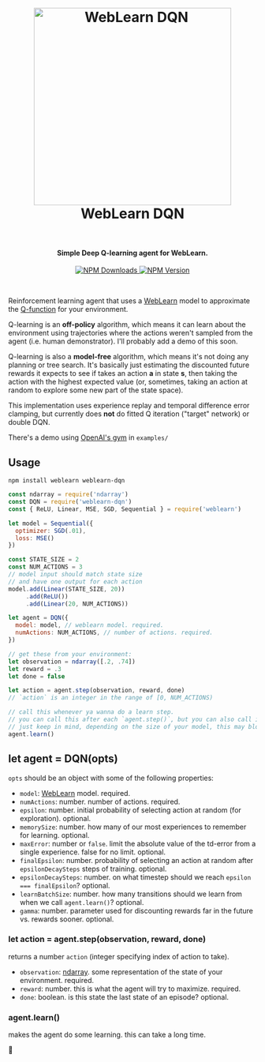 <h1 align="center">
  <br>
  <a href="https://github.com/keppel/weblearn-dqn"><img src="https://cloud.githubusercontent.com/assets/1269291/21950583/6d22659c-d9b1-11e6-8fb4-2d61b196b688.gif" alt="WebLearn DQN" width="400"></a>
  <br>
  WebLearn DQN
  <br>
  <br>
</h1>

<h4 align="center">Simple Deep Q-learning agent for WebLearn.</h4>

<p align="center">
  <a href="https://www.npmjs.com/package/weblearn-dqn">
    <img src="https://img.shields.io/npm/dm/weblearn-dqn.svg"
         alt="NPM Downloads">
  </a>
  <a href="https://www.npmjs.com/package/weblearn-dqn">
    <img src="https://img.shields.io/npm/v/weblearn-dqn.svg"
         alt="NPM Version">
  </a>
</p>
<br>

Reinforcement learning agent that uses a [WebLearn] model to approximate the [Q-function] for your environment.

Q-learning is an **off-policy** algorithm, which means it can learn about the environment using trajectories where the actions weren't sampled from the agent (i.e. human demonstrator). I'll probably add a demo of this soon.

Q-learning is also a **model-free** algorithm, which means it's not doing any planning or tree search. It's basically just estimating the discounted future rewards it expects to see if takes an action **a** in state **s**, then taking the action with the highest expected value (or, sometimes, taking an action at random to explore some new part of the state space).

This implementation uses experience replay and temporal difference error clamping, but currently does **not** do fitted Q iteration ("target" network) or double DQN.

There's a demo using [OpenAI's gym] in `examples/`

## Usage

```
npm install weblearn weblearn-dqn
```

```js
const ndarray = require('ndarray')
const DQN = require('weblearn-dqn')
const { ReLU, Linear, MSE, SGD, Sequential } = require('weblearn')

let model = Sequential({
  optimizer: SGD(.01),
  loss: MSE()
})

const STATE_SIZE = 2
const NUM_ACTIONS = 3
// model input should match state size
// and have one output for each action
model.add(Linear(STATE_SIZE, 20))
     .add(ReLU())
     .add(Linear(20, NUM_ACTIONS))

let agent = DQN({
  model: model, // weblearn model. required.
  numActions: NUM_ACTIONS, // number of actions. required.
})

// get these from your environment:
let observation = ndarray([.2, .74])
let reward = .3
let done = false

let action = agent.step(observation, reward, done)
// `action` is an integer in the range of [0, NUM_ACTIONS)

// call this whenever ya wanna do a learn step.
// you can call this after each `agent.step()`, but you can also call it more or less often.
// just keep in mind, depending on the size of your model, this may block for a relatively long time.
agent.learn()

```

## let agent = DQN(opts)

`opts` should be an object with some of the following properties:
- `model`: [WebLearn] model. required.
- `numActions`: number.  number of actions. required.
- `epsilon`: number.  initial probability of selecting action at random (for exploration). optional.
- `memorySize`: number.  how many of our most experiences to remember for learning. optional.
- `maxError`: number or `false`. limit the absolute value of the td-error from a single experience. false for no limit. optional.
- `finalEpsilon`: number.  probability of selecting an action at random after `epsilonDecaySteps` steps of training. optional.
- `epsilonDecaySteps`: number. on what timestep should we reach `epsilon === finalEpsilon`? optional.
- `learnBatchSize`: number.  how many transitions should we learn from when we call `agent.learn()`? optional.
- `gamma`: number. parameter used for discounting rewards far in the future vs. rewards sooner. optional.

### let action = agent.step(observation, reward, done)
returns a number `action` (integer specifying index of action to take).

- `observation`: [ndarray]. some representation of the state of your environment. required.
- `reward`: number. this is what the agent will try to maximize. required.
- `done`: boolean. is this state the last state of an episode? optional.

### agent.learn()

makes the agent do some learning. this can take a long time.

🤖

[WebLearn]: https://github.com/keppel/weblearn
[Q-function]: https://en.wikipedia.org/wiki/Q-learning
[OpenAI's gym]: https://github.com/openai/gym
[ndarray]: https://github.com/scijs/ndarray
